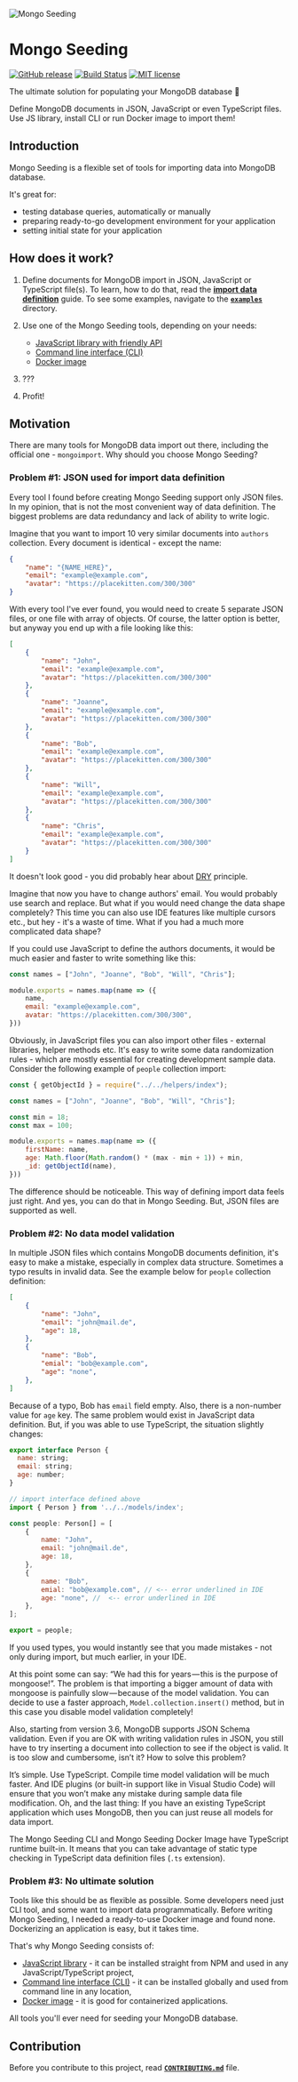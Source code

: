 ![Mongo Seeding](https://raw.githubusercontent.com/pkosiec/mongo-seeding/master/docs/assets/logo.png)

# Mongo Seeding
[![GitHub release](https://img.shields.io/github/release/pkosiec/mongo-seeding.svg)](https://github.com/pkosiec/mongo-seeding/releases) [![Build Status](https://travis-ci.org/pkosiec/mongo-seeding.svg?branch=master)](https://travis-ci.org/pkosiec/mongo-seeding) [![MIT license](https://img.shields.io/badge/License-MIT-blue.svg)](https://lbesson.mit-license.org/)

The ultimate solution for populating your MongoDB database :rocket: 

Define MongoDB documents in JSON, JavaScript or even TypeScript files. Use JS library, install CLI or run Docker image to import them!

## Introduction

Mongo Seeding is a flexible set of tools for importing data into MongoDB database. 

It's great for:
- testing database queries, automatically or manually
- preparing ready-to-go development environment for your application
- setting initial state for your application

## How does it work?

1. Define documents for MongoDB import in JSON, JavaScript or TypeScript file(s). To learn, how to do that, read the **[import data definition](./docs/import-data-definition.md)** guide. To see some examples, navigate to the **[`examples`](./examples)** directory.

1. Use one of the Mongo Seeding tools, depending on your needs:

    - [JavaScript library with friendly API](./core)
    - [Command line interface (CLI)](./cli)
    - [Docker image](./docker-image)

1. ???
1. Profit!

## Motivation

There are many tools for MongoDB data import out there, including the official one - `mongoimport`. Why should you choose Mongo Seeding?

### Problem #1: JSON used for import data definition

Every tool I found before creating Mongo Seeding support only JSON files. In my opinion, that is not the most convenient way of data definition. The biggest problems are data redundancy and lack of ability to write logic.

Imagine that you want to import 10 very similar documents into `authors` collection. Every document is identical - except the name:

```json
{
    "name": "{NAME_HERE}",
    "email": "example@example.com",
    "avatar": "https://placekitten.com/300/300"
}
```

With every tool I've ever found, you would need to create 5 separate JSON files, or one file with array of objects. Of course, the latter option is better, but anyway you end up with a file looking like this:

```json
[
    {
        "name": "John",
        "email": "example@example.com",
        "avatar": "https://placekitten.com/300/300"
    },
    {
        "name": "Joanne",
        "email": "example@example.com",
        "avatar": "https://placekitten.com/300/300"
    },
    {
        "name": "Bob",
        "email": "example@example.com",
        "avatar": "https://placekitten.com/300/300"
    },
    {
        "name": "Will",
        "email": "example@example.com",
        "avatar": "https://placekitten.com/300/300"
    },
    {
        "name": "Chris",
        "email": "example@example.com",
        "avatar": "https://placekitten.com/300/300"
    }
]
```

It doesn't look good - you did probably hear about [DRY](https://en.wikipedia.org/wiki/Don%27t_repeat_yourself) principle.

Imagine that now you have to change authors' email. You would probably use search and replace. But what if you would need change the data shape completely? This time you can also use IDE features like multiple cursors etc., but hey - it's a waste of time. What if you had a much more complicated data shape?

If you could use JavaScript to define the authors documents, it would be much easier and faster to write something like this:

```javascript
const names = ["John", "Joanne", "Bob", "Will", "Chris"];

module.exports = names.map(name => ({
    name,
    email: "example@example.com",
    avatar: "https://placekitten.com/300/300",
}))
```

Obviously, in JavaScript files you can also import other files - external libraries, helper methods etc. It's easy to write some data randomization rules - which are mostly essential for creating development sample data. Consider the following example of `people` collection import:

```javascript
const { getObjectId } = require("../../helpers/index");

const names = ["John", "Joanne", "Bob", "Will", "Chris"];

const min = 18;
const max = 100;

module.exports = names.map(name => ({
    firstName: name,
    age: Math.floor(Math.random() * (max - min + 1)) + min,
    _id: getObjectId(name),
}))
```

The difference should be noticeable. This way of defining import data feels just right. And yes, you can do that in Mongo Seeding. But, JSON files are supported as well.

### Problem #2: No data model validation

In multiple JSON files which contains MongoDB documents definition, it's easy to make a mistake, especially in complex data structure. Sometimes a typo results in invalid data. See the example below for `people` collection definition:

```json
[
    {
        "name": "John",
        "email": "john@mail.de",
        "age": 18,
    },
    {
        "name": "Bob",
        "emial": "bob@example.com",
        "age": "none",
    },
]
```

Because of a typo, Bob has `email` field empty. Also, there is a non-number value for `age` key.
The same problem would exist in JavaScript data definition. But, if you was able to use TypeScript, the situation slightly changes:

```javascript
export interface Person {
  name: string;
  email: string;
  age: number;
}
```

```javascript
// import interface defined above
import { Person } from '../../models/index';

const people: Person[] = [
    {
        name: "John",
        email: "john@mail.de",
        age: 18,
    },
    {
        name: "Bob",
        emial: "bob@example.com", // <-- error underlined in IDE
        age: "none", //  <-- error underlined in IDE
    },
];

export = people;
```

If you used types, you would instantly see that you made mistakes - not only during import, but much earlier, in your IDE.

At this point some can say: “We had this for years — this is the purpose of mongoose!”. The problem is that importing a bigger amount of data with mongoose is painfully slow — because of the model validation. You can decide to use a faster approach, `Model.collection.insert()` 
method, but in this case you disable model validation completely!

Also, starting from version 3.6, MongoDB supports JSON Schema validation. Even if you are OK with writing validation rules in JSON, you still have to try inserting a document into collection to see if the object is valid. It is too slow and cumbersome, isn’t it? How to solve this problem?

It’s simple. Use TypeScript. Compile time model validation will be much faster. And IDE plugins (or built-in support like in Visual Studio Code) will ensure that you won’t make any mistake during sample data file modification. Oh, and the last thing: If you have an existing TypeScript application which uses MongoDB, then you can just reuse all models for data import.

The Mongo Seeding CLI and Mongo Seeding Docker Image have TypeScript runtime built-in. It means that you can take advantage of static type checking in TypeScript data definition files (`.ts` extension).

### Problem #3: No ultimate solution

Tools like this should be as flexible as possible. Some developers need just CLI tool, and some want to import data programmatically. Before writing Mongo Seeding, I needed a ready-to-use Docker image and found none. Dockerizing an application is easy, but it takes time.

That's why Mongo Seeding consists of:
- [JavaScript library](./core) - it can be installed straight from NPM and used in any JavaScript/TypeScript project,
- [Command line interface (CLI)](./cli) - it can be installed globally and used from command line in any location,
- [Docker image](./docker-image) - it is good for containerized applications.

All tools you'll ever need for seeding your MongoDB database.

## Contribution

Before you contribute to this project, read **[`CONTRIBUTING.md`](./CONTRIBUTING.md)** file.
